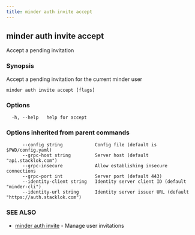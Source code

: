 ```yaml
---
title: minder auth invite accept
---
```

## minder auth invite accept

Accept a pending invitation

### Synopsis

Accept a pending invitation for the current minder user

```
minder auth invite accept [flags]
```

### Options

```
  -h, --help   help for accept
```

### Options inherited from parent commands

```
      --config string            Config file (default is $PWD/config.yaml)
      --grpc-host string         Server host (default "api.stacklok.com")
      --grpc-insecure            Allow establishing insecure connections
      --grpc-port int            Server port (default 443)
      --identity-client string   Identity server client ID (default "minder-cli")
      --identity-url string      Identity server issuer URL (default "https://auth.stacklok.com")
```

### SEE ALSO

* [minder auth invite](minder_auth_invite.md)	 - Manage user invitations

